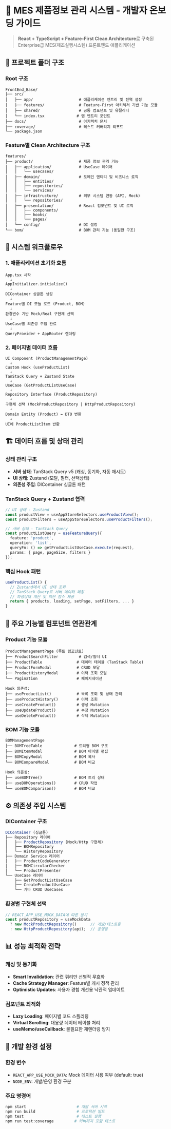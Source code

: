 # 🚀 MES 제품정보 관리 시스템 - 개발자 온보딩 가이드

> **React + TypeScript + Feature-First Clean Architecture**로 구축된 Enterprise급 MES(제조실행시스템) 프론트엔드 애플리케이션

## 📁 프로젝트 폴더 구조

### Root 구조
```
FrontEnd_Base/
├── src/
│   ├── app/                    # 애플리케이션 엔트리 및 전역 설정
│   ├── features/               # Feature-First 아키텍처 기반 기능 모듈
│   ├── shared/                 # 공통 컴포넌트 및 유틸리티
│   └── index.tsx              # 앱 엔트리 포인트
├── docs/                       # 아키텍처 문서
├── coverage/                   # 테스트 커버리지 리포트
└── package.json
```

### Feature별 Clean Architecture 구조
```
features/
├── product/                    # 제품 정보 관리 기능
│   ├── application/            # UseCase 레이어
│   │   └── usecases/
│   ├── domain/                 # 도메인 엔티티 및 비즈니스 로직
│   │   ├── entities/
│   │   ├── repositories/
│   │   └── services/
│   ├── infrastructure/         # 외부 시스템 연동 (API, Mock)
│   │   └── repositories/
│   ├── presentation/           # React 컴포넌트 및 UI 로직
│   │   ├── components/
│   │   ├── hooks/
│   │   └── pages/
│   └── config/                 # DI 설정
└── bom/                        # BOM 관리 기능 (동일한 구조)
```

## 🔄 시스템 워크플로우

### 1. 애플리케이션 초기화 흐름
```
App.tsx 시작
  ↓
AppInitializer.initialize()
  ↓
DIContainer 싱글톤 생성
  ↓
Feature별 DI 모듈 로드 (Product, BOM)
  ↓
환경변수 기반 Mock/Real 구현체 선택
  ↓
UseCase별 의존성 주입 완료
  ↓
QueryProvider + AppRouter 렌더링
```

### 2. 페이지별 데이터 흐름
```
UI Component (ProductManagementPage)
  ↓
Custom Hook (useProductList)
  ↓
TanStack Query + Zustand State
  ↓
UseCase (GetProductListUseCase) 
  ↓
Repository Interface (ProductRepository)
  ↓
구현체 선택 (MockProductRepository | HttpProductRepository)
  ↓
Domain Entity (Product) ← DTO 변환
  ↓
UI에 ProductListItem 반환
```

## 🏗️ 데이터 흐름 및 상태 관리

### 상태 관리 구조
- **서버 상태**: TanStack Query v5 (캐싱, 동기화, 자동 재시도)
- **UI 상태**: Zustand (모달, 필터, 선택상태)
- **의존성 주입**: DIContainer 싱글톤 패턴

### TanStack Query + Zustand 협력
```typescript
// UI 상태 - Zustand
const productView = useAppStoreSelectors.useProductView();
const productFilters = useAppStoreSelectors.useProductFilters();

// 서버 상태 - TanStack Query  
const productListQuery = useFeatureQuery({
  feature: 'product',
  operation: 'list', 
  queryFn: () => getProductListUseCase.execute(request),
  params: { page, pageSize, filters }
});
```

### 핵심 Hook 패턴
```typescript
useProductList() {
  // Zustand에서 UI 상태 조회
  // TanStack Query로 서버 데이터 페칭
  // 파생상태 계산 및 액션 함수 제공
  return { products, loading, setPage, setFilters, ... }
}
```

## 🎯 주요 기능별 컴포넌트 연관관계

### Product 기능 모듈
```
ProductManagementPage (루트 컴포넌트)
├── ProductSearchFilter         # 검색/필터 UI
├── ProductTable               # 데이터 테이블 (TanStack Table)
├── ProductFormModal           # CRUD 모달
├── ProductHistoryModal        # 이력 조회 모달
└── Pagination                 # 페이지네이션

Hook 의존성:
├── useProductList()           # 목록 조회 및 상태 관리
├── useProductHistory()        # 이력 조회
├── useCreateProduct()         # 생성 Mutation
├── useUpdateProduct()         # 수정 Mutation  
└── useDeleteProduct()         # 삭제 Mutation
```

### BOM 기능 모듈
```
BOMManagementPage
├── BOMTreeTable              # 트리형 BOM 구조
├── BOMItemModal              # BOM 아이템 편집
├── BOMCopyModal              # BOM 복사
└── BOMCompareModal           # BOM 비교

Hook 의존성:
├── useBOMTree()              # BOM 트리 상태
├── useBOMOperations()        # CRUD 작업
└── useBOMComparison()        # BOM 비교
```

## ⚙️ 의존성 주입 시스템

### DIContainer 구조
```typescript
DIContainer (싱글톤)
├── Repository 레이어
│   ├── ProductRepository (Mock/Http 구현체)
│   ├── BOMRepository
│   └── HistoryRepository
├── Domain Service 레이어  
│   ├── ProductCodeGenerator
│   ├── BOMCircularChecker
│   └── ProductPresenter
└── UseCase 레이어
    ├── GetProductListUseCase
    ├── CreateProductUseCase
    └── 기타 CRUD UseCases
```

### 환경별 구현체 선택
```typescript
// REACT_APP_USE_MOCK_DATA에 따른 분기
const productRepository = useMockData 
  ? new MockProductRepository()      // 개발/테스트용
  : new HttpProductRepository(api);  // 운영용
```

## 📊 성능 최적화 전략

### 캐싱 및 동기화
- **Smart Invalidation**: 관련 쿼리만 선별적 무효화
- **Cache Strategy Manager**: Feature별 캐시 정책 관리
- **Optimistic Updates**: 사용자 경험 개선용 낙관적 업데이트

### 컴포넌트 최적화
- **Lazy Loading**: 페이지별 코드 스플리팅
- **Virtual Scrolling**: 대용량 데이터 테이블 처리
- **useMemo/useCallback**: 불필요한 재렌더링 방지

## 🔧 개발 환경 설정

### 환경 변수
- `REACT_APP_USE_MOCK_DATA`: Mock 데이터 사용 여부 (default: true)
- `NODE_ENV`: 개발/운영 환경 구분

### 주요 명령어
```bash
npm start                      # 개발 서버 시작
npm run build                  # 프로덕션 빌드
npm test                       # 테스트 실행
npm run test:coverage         # 커버리지 포함 테스트
```

